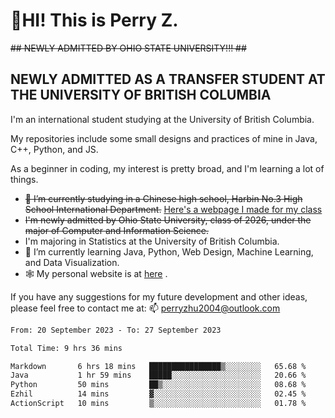 # 🌄HI! This is Perry Z. <br> #
<s>## NEWLY ADMITTED BY OHIO STATE UNIVERSITY!!! ##</s>
## NEWLY ADMITTED AS A TRANSFER STUDENT AT THE UNIVERSITY OF BRITISH COLUMBIA ##
I'm an international student studying at the University of British Columbia. <br>

My repositories include some small designs and practices of mine in Java, C++, Python, and JS. <br>

As a beginner in coding, my interest is pretty broad, and I'm learning a lot of things. <br>
- <s>🔭 I’m currently studying in a Chinese high school, Harbin No.3 High School International Department.</s> [Here's a webpage I made for my class](https://perry2004.github.io/weirdos/)
- <s> I'm newly admitted by Ohio State University, class of 2026, under the major of Computer and Information Science. </s>
- I'm majoring in Statistics at the University of British Columbia. 
- 🌱 I’m currently learning Java, Python, Web Design, Machine Learning, and Data Visualization. 
- 🕸️ My personal website is at <a href="https://zhu-yp.cn">here</a> .  

If you have any suggestions for my future development and other ideas, please feel free to contact me at: 📫 [perryzhu2004@outlook.com](mailto:perryzhu2004@outlook.com)

<!--START_SECTION:waka-->

```txt
From: 20 September 2023 - To: 27 September 2023

Total Time: 9 hrs 36 mins

Markdown       6 hrs 18 mins   ████████████████▒░░░░░░░░   65.68 %
Java           1 hr 59 mins    █████░░░░░░░░░░░░░░░░░░░░   20.66 %
Python         50 mins         ██▒░░░░░░░░░░░░░░░░░░░░░░   08.68 %
Ezhil          14 mins         ▓░░░░░░░░░░░░░░░░░░░░░░░░   02.45 %
ActionScript   10 mins         ▒░░░░░░░░░░░░░░░░░░░░░░░░   01.78 %
```

<!--END_SECTION:waka-->

